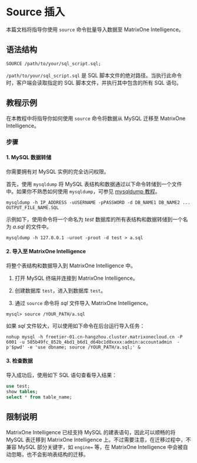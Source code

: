 # Source 插入

本篇文档将指导你使用 `source` 命令批量导入数据至 MatrixOne Intelligence。

## 语法结构

```
SOURCE /path/to/your/sql_script.sql;
```

`/path/to/your/sql_script.sql` 是 SQL 脚本文件的绝对路径。当执行此命令时，客户端会读取指定的 SQL 脚本文件，并执行其中包含的所有 SQL 语句。

## 教程示例

在本教程中将指导你如何使用 `source` 命令将数据从 MySQL 迁移至 MatrixOne Intelligence。

### 步骤

#### 1. MySQL 数据转储

你需要拥有对 MySQL 实例的完全访问权限。

首先，使用 `mysqldump` 将 MySQL 表结构和数据通过以下命令转储到一个文件中。如果你不熟悉如何使用 `mysqldump`，可参见 [mysqldump 教程](https://simplebackups.com/blog/the-complete-mysqldump-guide-with-examples/)。

```
mysqldump -h IP_ADDRESS -uUSERNAME -pPASSWORD -d DB_NAME1 DB_NAME2 ... OUTPUT_FILE_NAME.SQL
```

示例如下，使用命令将一个命名为 *test* 数据库的所有表结构和数据转储到一个名为 *a.sql* 的文件中。

```
mysqldump -h 127.0.0.1 -uroot -proot -d test > a.sql
```

#### 2. 导入至 MatrixOne Intelligence

将整个表结构和数据导入到 MatrixOne Intelligence 中。

1. 打开 MySQL 终端并连接到 MatrixOne Intelligence。

2. 创建数据库 `test`，进入到数据库 `test`。

2. 通过 `source` 命令将 *sql* 文件导入 MatrixOne Intelligence。

```
mysql> source /YOUR_PATH/a.sql
```

如果 *sql* 文件较大，可以使用如下命令在后台运行导入任务：

```
nohup mysql -h freetier-01.cn-hangzhou.cluster.matrixonecloud.cn -P 6001 -u 585b49fc_852b_4bd1_b6d1_d64bc1d8xxxx:admin:accountadmin  -p'$pwd' -e 'use dbname; source /YOUR_PATH/a.sql;' &
```

#### 3. 检查数据

导入成功后，使用如下 SQL 语句查看导入结果：

```sql
use test;
show tables;
select * from table_name;
```

## 限制说明

MatrixOne Intelligence 已经支持 MySQL 的建表语句，因此可以顺畅的将 MySQL 表迁移到 MatrixOne Intelligence 上。不过需要注意，在迁移过程中，不兼容 MySQL 部分关键字，如 `engine=` 等，在 MatrixOne Intelligence 中会被自动忽略，也不会影响表结构的迁移。
